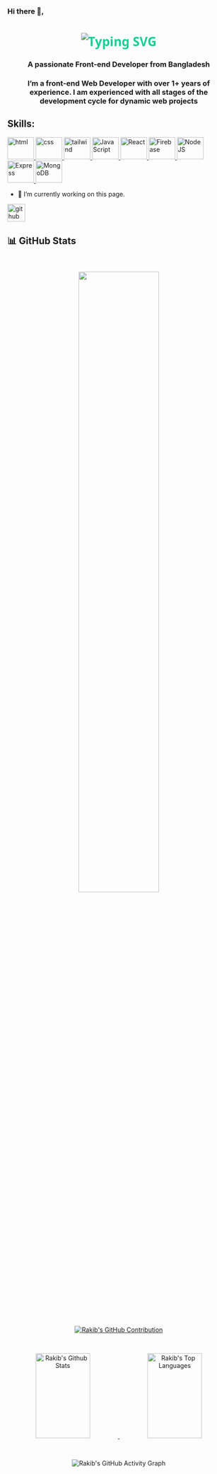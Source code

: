 ### Hi there 👋, <h1 align="center" style="font-family: 'Source Code Pro', 'Segoe UI', Tahoma, Geneva, Verdana, sans-serif; color: #14cf93;">     <img src="https://readme-typing-svg.herokuapp.com/?font=Righteous&size=35&center=true&vCenter=true&width=500&height=70&duration=4000&lines=Hello+World!+👋;+I'm+Rakib!" alt="Typing SVG" /> </h1>
<h3 align="center">A passionate Front-end Developer from Bangladesh
</h3>



<h3 align="center">I’m a front-end Web Developer with over 1+ years of experience. I am experienced with all stages of the development cycle for dynamic web projects
</h3>

<h2 align="left" font="bold">Skills:</h2>
<p align="left"> 
    <a href="https://github.com/tanvir244" target="_blank"> <img src="https://skillicons.dev/icons?i=html" alt="html" width="60" height="50"/> </a>  
    <a href="https://github.com/tanvir244" target="_blank"> <img src="https://skillicons.dev/icons?i=css" alt="css" width="60" height="50"/> </a>
    <a href="https://github.com/tanvir244" target="_blank"> <img src="https://skillicons.dev/icons?i=tailwind" alt="tailwind" width="60" height="50"/> </a>
    <a href="https://github.com/tanvir244" target="_blank"> <img src="https://skillicons.dev/icons?i=js" alt="JavaScript" width="60" height="50"/> </a>
    <a href="https://github.com/tanvir244" target="_blank"> <img src="https://skillicons.dev/icons?i=react" alt="React" width="60" height="50"/> </a>
    <a href="https://github.com/tanvir244" target="_blank"> <img src="https://skillicons.dev/icons?i=firebase" alt="Firebase" width="60" height="50"/> </a>
    <a href="https://github.com/tanvir244" target="_blank"> <img src="https://skillicons.dev/icons?i=nodejs" alt="Node JS" width="60" height="50"/> </a>
    <a href="https://github.com/tanvir244" target="_blank"> <img src="https://skillicons.dev/icons?i=express" alt="Express" width="60" height="50"/> </a>
    <a href="https://github.com/tanvir244" target="_blank"> <img src="https://skillicons.dev/icons?i=mongodb" alt="MongoDB" width="60" height="50"/> </a>    
</p>


- 🔭 I’m currently working on this page. 


[<img src='https://cdn.jsdelivr.net/npm/simple-icons@3.0.1/icons/github.svg' alt='github' height='40'>](https://github.com/rakib135836)  

## 📊 GitHub Stats

<br />
<p align="center">
  <img width="60%" src="https://github-readme-streak-stats.herokuapp.com?user=rakib135836&theme=react&hide_border=true&background=0D1117&stroke=0D1117&fire=7F3FBF&sideLabels=00F0FF&currStreakNum=7F3FBF&ring=7F3FBF&currStreakLabel=7F3FBF&sideNums=00F0FF" />
</p>


<br />

<p align="center">
  <a href="https://github.com/rakib135836">
    <img src="https://github-profile-summary-cards.vercel.app/api/cards/profile-details?username=rakib135836&theme=radical" alt="Rakib's GitHub Contribution"/>
  </a>
</p>



<br />

<p align="center">
  <a href="https://github.com/rakib135836">
    <img alt="Rakib's Github Stats" src="https://denvercoder1-github-readme-stats.vercel.app/api?username=rakib135836&show_icons=true&count_private=true&theme=react&border_color=7F3FBF&bg_color=0D1117&title_color=F85D7F&icon_color=F8D866" height="192px" width="49.5%"/>
  </a>
  <a href="https://github.com/rakib135836">
    <img alt="Rakib's Top Languages" src="https://denvercoder1-github-readme-stats.vercel.app/api/top-langs/?username=rakib135836&langs_count=8&layout=compact&theme=react&border_color=7F3FBF&bg_color=0D1117&title_color=F85D7F&icon_color=F8D866" height="192px" width="49.5%"/>
  </a>
</p>

<br />

<p align="center">
  <img src="https://github-readme-activity-graph.vercel.app/graph?username=rakib135836&custom_title=Rakib's%20GitHub%20Activity%20Graph&bg_color=0D1117&color=7F3FBF&line=7F3FBF&point=7F3FBF&area_color=FFFFFF&title_color=FFFFFF&area=true" alt="Rakib's GitHub Activity Graph"/>
</p>
 


